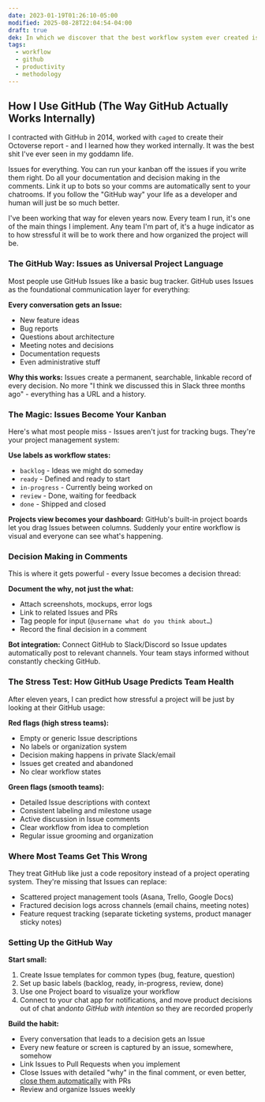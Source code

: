 ```yaml
---
date: 2023-01-19T01:26:10-05:00
modified: 2025-08-28T22:04:54-04:00
draft: true
dek: In which we discover that the best workflow system ever created is hiding in plain sight, and most developers are using it completely wrong
tags:
  - workflow
  - github
  - productivity
  - methodology
---
```


## How I Use GitHub (The Way GitHub Actually Works Internally)

I contracted with GitHub in 2014, worked with `caged` to create their Octoverse report - and I learned how they worked internally. It was the best shit I've ever seen in my goddamn life.

Issues for everything. You can run your kanban off the issues if you write them right. Do all your documentation and decision making in the comments. Link it up to bots so your comms are automatically sent to your chatrooms. If you follow the "GitHub way" your life as a developer and human will just be so much better.

I've been working that way for eleven years now. Every team I run, it's one of the main things I implement. Any team I'm part of, it's a huge indicator as to how stressful it will be to work there and how organized the project will be.

### The GitHub Way: Issues as Universal Project Language

Most people use GitHub Issues like a basic bug tracker. GitHub uses Issues as the foundational communication layer for everything:

**Every conversation gets an Issue:**
- New feature ideas
- Bug reports
- Questions about architecture
- Meeting notes and decisions
- Documentation requests
- Even administrative stuff

**Why this works:** Issues create a permanent, searchable, linkable record of every decision. No more "I think we discussed this in Slack three months ago" - everything has a URL and a history.

### The Magic: Issues Become Your Kanban

Here's what most people miss - Issues aren't just for tracking bugs. They're your project management system:

**Use labels as workflow states:**
- `backlog` - Ideas we might do someday
- `ready` - Defined and ready to start
- `in-progress` - Currently being worked on
- `review` - Done, waiting for feedback
- `done` - Shipped and closed

**Projects view becomes your dashboard:** GitHub's built-in project boards let you drag Issues between columns. Suddenly your entire workflow is visual and everyone can see what's happening.

### Decision Making in Comments

This is where it gets powerful - every Issue becomes a decision thread:

**Document the why, not just the what:**
- Attach screenshots, mockups, error logs
- Link to related Issues and PRs
- Tag people for input (`@username what do you think about…`)
- Record the final decision in a comment

**Bot integration:** Connect GitHub to Slack/Discord so Issue updates automatically post to relevant channels. Your team stays informed without constantly checking GitHub.

### The Stress Test: How GitHub Usage Predicts Team Health

After eleven years, I can predict how stressful a project will be just by looking at their GitHub usage:

**Red flags (high stress teams):**
- Empty or generic Issue descriptions
- No labels or organization system
- Decision making happens in private Slack/email
- Issues get created and abandoned
- No clear workflow states

**Green flags (smooth teams):**
- Detailed Issue descriptions with context
- Consistent labeling and milestone usage
- Active discussion in Issue comments
- Clear workflow from idea to completion
- Regular issue grooming and organization

### Where Most Teams Get This Wrong

They treat GitHub like just a code repository instead of a project operating system. They're missing that Issues can replace:

- Scattered project management tools (Asana, Trello, Google Docs)
- Fractured decision logs across channels (email chains, meeting notes)
- Feature request tracking (separate ticketing systems, product manager sticky notes)

### Setting Up the GitHub Way

**Start small:**
1. Create Issue templates for common types (bug, feature, question)
2. Set up basic labels (backlog, ready, in-progress, review, done)
3. Use one Project board to visualize your workflow
4. Connect to your chat app for notifications, and move product decisions out of chat and*onto GitHub with intention* so they are recorded properly

**Build the habit:**
- Every conversation that leads to a decision gets an Issue
- Every new feature or screen is captured by an issue, somewhere, somehow
- Link Issues to Pull Requests when you implement
- Close Issues with detailed "why" in the final comment, or even better, [close them automatically](https://stackoverflow.com/questions/12235620/automatically-closing-issue-from-pull-request-in-github) with PRs
- Review and organize Issues weekly
